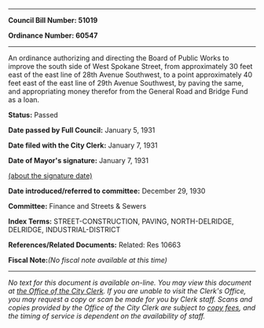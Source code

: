 

********

**Council Bill Number: 51019**
   
**Ordinance Number: 60547**
********

 An ordinance authorizing and directing the Board of Public Works to improve the south side of West Spokane Street, from approximately 30 feet east of the east line of 28th Avenue Southwest, to a point approximately 40 feet east of the east line of 29th Avenue Southwest, by paving the same, and appropriating money therefor from the General Road and Bridge Fund as a loan.

**Status:** Passed
   
**Date passed by Full Council:** January 5, 1931
   
**Date filed with the City Clerk:** January 7, 1931
   
**Date of Mayor's signature:** January 7, 1931
   
[(about the signature date)](/~public/approvaldate.htm)
   
   
   
**Date introduced/referred to committee:** December 29, 1930
   
**Committee:** Finance and Streets & Sewers
   
   
**Index Terms:** STREET-CONSTRUCTION, PAVING, NORTH-DELRIDGE, DELRIDGE, INDUSTRIAL-DISTRICT

**References/Related Documents:** Related: Res 10663

**Fiscal Note:**_(No fiscal note available at this time)_
********

_No text for this document is available on-line. You may view this document at [the Office of the City Clerk](http://www.seattle.gov/leg/clerk/contactUs.htm). If you are unable to visit the Clerk's Office, you may request a copy or scan be made for you by Clerk staff. Scans and copies provided by the Office of the City Clerk are subject to [copy fees](http://clerk.seattle.gov/~public/clerkfees.htm), and the timing of service is dependent on the availability of staff._

